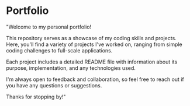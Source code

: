 # Portfolio

"Welcome to my personal portfolio! 

This repository serves as a showcase of my coding skills and projects. Here, you'll find a variety of projects I've worked on, ranging from simple coding challenges to full-scale applications. 

Each project includes a detailed README file with information about its purpose, implementation, and any technologies used. 

I'm always open to feedback and collaboration, so feel free to reach out if you have any questions or suggestions. 

Thanks for stopping by!"
